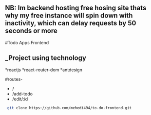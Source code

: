 
## NB: Im backend hosting free hosing site thats why my  free instance will spin down with inactivity, which can delay requests by 50 seconds or more
#Todo Apps Frontend 

## _Project using technology
*reactjs
*react-router-dom
*antdesign

#routes-
- /
- /add-todo
- /edit/:id


```sh
 git clone https://github.com/mehedi494/to-do-frontend.git
```


